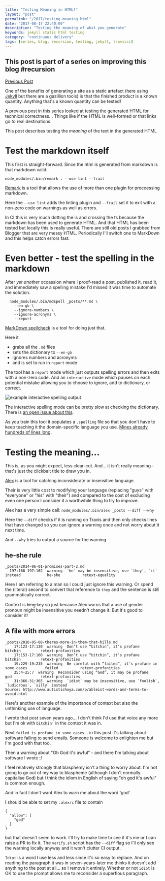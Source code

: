 ```yaml
--- 
title: "Testing Meaning in HTML!" 
layout: "post" 
permalink: "/2017/testing-meaning.html" 
date: "2017-08-17 22:40:00"
description: "Testing the meaning of what you generate"
keywords: jekyll static html testing
category: "continuous delivery"
tags: [series, blog, recursion, testing, jekyll, travisci]
---
```


<aside class="series">
  <h1>
    This post is part of a series on improving this blog #recursion
  </h1>
  <div class="links">
    <div class="previous">
      <a href="/2017/generating-static-amp.html">Previous Post</a>
    </div>
  </div>
</aside>

One of the benefits of generating a site as a static artefact (here using [Jekyll](https://jekyllrb.com/) but there are a gazillion tools) is that the finished product is a known quantity. Anything that's a known quantity can be tested!

A previous post in this series looked at testing the generated HTML for technical correctness... Things like if the HTML is well-formed or that links go to real destinations.

This post describes testing the _meaning_ of the text in the generated HTML

<!--more-->

# Test the markdown itself

This first is straight-forward. Since the html is generated from markdown is that markdown valid. 

```
node_modules/.bin/remark . --use lint --frail
```

[Remark](https://github.com/wooorm/remark) is a tool that allows the use of more than one plugin for proccessing markdown.

Here the `--use lint` adds the linting plugin and `--frail` set it to exit with a non-zero code on warnings as well as errors.

In CI this is very much dotting the is and crossing the ts because the markdown has been used to generate HTML. And that HTML has been tested but locally this is really useful. There are still old posts I grabbed from Blogger that are very messy HTML. Periodically I'll switch one to MarkDown and this helps catch errors fast.

# Even better - test the spelling in the markdown

After _yet another_ occassion where I proof-read a post, published it, read it, and immediately saw a spelling mistake I'd missed it was time to automate the solution.

```
  node_modules/.bin/mdspell _posts/**.md \
    --en-gb \
    --ignore-numbers \
    --ignore-acronyms \
    --report
```

[MarkDown spellcheck](https://github.com/lukeapage/node-markdown-spellcheck) is a tool for doing just that.

Here it 

 * grabs all the `.md` files
 * sets the dictionary to `--en-gb`
 * ignores numbers and acronyms
 * and is set to run in `report` mode

The tool has a `report` mode which just outputs spelling errors and then exits with a non-zero code. And an `interactive` mode which pauses on each potential mistake allowing you to choose to ignore, add to dictionary, or correct.

![example interactive spelling output](/interactive-spelling.png)

The interactive spelling mode can be pretty slow at checking the dictionary. There is [an open issue about this](https://github.com/lukeapage/node-markdown-spellcheck/issues/33).

As you train this tool it populates a `.spelling` file so that you don't have to keep teaching it the domain-specific language you use. [Mines already hundreds of lines long](https://github.com/pauldambra/blog_source/blob/c71413210bde13f195e4b4adac28caa74f35761a/.spelling).

# Testing the meaning...

This is, as you might expect, less clear-cut. And... it isn't really meaning - that's just the clickbait title to draw you in.

[Alex](http://alexjs.com/) is a tool for catching inconsiderate or insensitive language.

Their is very little cost to modifying your language (replacing "guys" with "everyone" or "his" with "their") and compared to the cost of excluding even one person I consider it a worthwhile thing to try to improve.

Alex has a very simple call: `node_modules/.bin/alex _posts --diff --why`

Here the `--diff` checks if it is running on Travis and then only checks lines that have changed so you can ignore a warning once and not worry about it next time.

And `--why` tries to output a source for the warning

## he-she rule

```
_posts/2014-06-01-promises-part-2.md
  197:160-197:162  warning  `he` may be insensitive, use `they`, `it` instead            he-she          retext-equality
```

Here I am referring to a man so I could just ignore this warning. Or spend the (literal) second to convert that reference to `they` and the sentence is still grammatically correct.

Context is k̶i̶n̶g̶ key so just because Alex warns that a use of gender pronoun might be insensitive you needn't change it. But it's good to consider it!

## A file with more errors

```
_posts/2010-05-08-theres-more-in-them-that-hills.md
    17:123-17:130  warning  Don’t use “bitchin”, it’s profane                           bitchin         retext-profanities
    17:153-17:160  warning  Don’t use “bitchin”, it’s profane                           bitchin         retext-profanities
    19:229-19:235  warning  Be careful with “failed”, it’s profane in some cases        failed          retext-profanities
    25:4-25:7  warning  Reconsider using “God”, it may be profane                           god             retext-profanities
    31:360-31:365  warning  `idiot` may be insensitive, use `foolish`, `ludicrous`, `silly` instead
Source: http://www.autistichoya.com/p/ableist-words-and-terms-to-avoid.html
```

Here's another example of the importance of context but also the unthinking use of language.

I wrote that post seven years ago... I don't think I'd use that voice any more but I'm ok with `bitchin'` in the context it was in.

Next `failed is profane in some cases`... in this post it's talking about software failing to send emails. Someone is welcome to enlighten me but I'm good with that too.

Then a warning about "Oh God it's awful" - and there I'm talking about software I wrote :/

I feel relatively strongly that blasphemy isn't a thing to worry about. I'm not going to go out of my way to blaspheme (although I don't normally capitalise God) but I think the idiom in English of saying "oh god it's awful" is common enough.

And in fact I don't want Alex to warn me about the word 'god'

I should be able to set my `.alexrc` file to contain

```
{
  "allow": [
    "god"
  ]
}
```

but that doesn't seem to work. I'll try to make time to see if it's me or I can raise a PR to fix it. The `verify.sh` script has the `--diff` flag so I'll only see the warning locally anyway and it won't clutter CI output.

`Idiot` is a word I use less and less since it's so easy to replace. And on reading the paragraph it was in seven-years-later me thinks it doesn't add anything to the post at all... so I remove it entirely. Whether or not `idiot` is OK to use the prompt allows me to reconsider a superflous paragraph.

